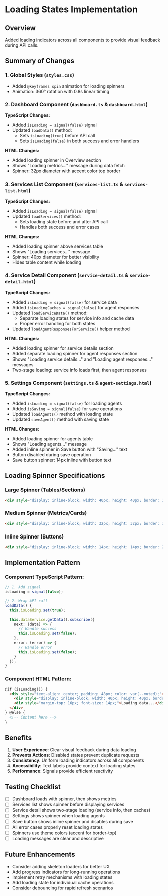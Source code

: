 # Loading States Implementation

## Overview
Added loading indicators across all components to provide visual feedback during API calls.

## Summary of Changes

### 1. Global Styles (`styles.css`)
- Added `@keyframes spin` animation for loading spinners
- Animation: 360° rotation with 0.8s linear timing

### 2. Dashboard Component (`dashboard.ts` & `dashboard.html`)

**TypeScript Changes:**
- Added `isLoading = signal(false)` signal
- Updated `loadData()` method:
  - Sets `isLoading(true)` before API call
  - Sets `isLoading(false)` in both success and error handlers

**HTML Changes:**
- Added loading spinner in Overview section
- Shows "Loading metrics..." message during data fetch
- Spinner: 32px diameter with accent color top border

### 3. Services List Component (`services-list.ts` & `services-list.html`)

**TypeScript Changes:**
- Added `isLoading = signal(false)` signal
- Updated `loadServices()` method:
  - Sets loading state before and after API call
  - Handles both success and error cases

**HTML Changes:**
- Added loading spinner above services table
- Shows "Loading services..." message
- Spinner: 40px diameter for better visibility
- Hides table content while loading

### 4. Service Detail Component (`service-detail.ts` & `service-detail.html`)

**TypeScript Changes:**
- Added `isLoading = signal(false)` for service data
- Added `isLoadingCaches = signal(false)` for agent responses
- Updated `loadServiceData()` method:
  - Separate loading states for service info and cache data
  - Proper error handling for both states
- Updated `loadAgentResponsesForService()` helper method

**HTML Changes:**
- Added loading spinner for service details section
- Added separate loading spinner for agent responses section
- Shows "Loading service details..." and "Loading agent responses..." messages
- Two-stage loading: service info loads first, then agent responses

### 5. Settings Component (`settings.ts` & `agent-settings.html`)

**TypeScript Changes:**
- Added `isLoading = signal(false)` for loading agents
- Added `isSaving = signal(false)` for save operations
- Updated `loadAgents()` method with loading state
- Updated `saveAgent()` method with saving state

**HTML Changes:**
- Added loading spinner for agents table
- Shows "Loading agents..." message
- Added inline spinner in Save button with "Saving..." text
- Button disabled during save operation
- Save button spinner: 14px inline with button text

## Loading Spinner Specifications

### Large Spinner (Tables/Sections)
```html
<div style="display: inline-block; width: 40px; height: 40px; border: 3px solid var(--glass-border); border-top-color: var(--accent); border-radius: 50%; animation: spin 0.8s linear infinite;"></div>
```

### Medium Spinner (Metrics/Cards)
```html
<div style="display: inline-block; width: 32px; height: 32px; border: 3px solid var(--glass-border); border-top-color: var(--accent); border-radius: 50%; animation: spin 0.8s linear infinite;"></div>
```

### Inline Spinner (Buttons)
```html
<div style="display: inline-block; width: 14px; height: 14px; border: 2px solid currentColor; border-top-color: transparent; border-radius: 50%; animation: spin 0.6s linear infinite;"></div>
```

## Implementation Pattern

### Component TypeScript Pattern:
```typescript
// 1. Add signal
isLoading = signal(false);

// 2. Wrap API call
loadData() {
  this.isLoading.set(true);
  
  this.dataService.getData().subscribe({
    next: (data) => {
      // Handle success
      this.isLoading.set(false);
    },
    error: (error) => {
      // Handle error
      this.isLoading.set(false);
    }
  });
}
```

### Component HTML Pattern:
```html
@if (isLoading()) {
  <div style="text-align: center; padding: 48px; color: var(--muted);">
    <div style="display: inline-block; width: 40px; height: 40px; border: 3px solid var(--glass-border); border-top-color: var(--accent); border-radius: 50%; animation: spin 0.8s linear infinite;"></div>
    <div style="margin-top: 16px; font-size: 14px;">Loading data...</div>
  </div>
} @else {
  <!-- Content here -->
}
```

## Benefits

1. **User Experience**: Clear visual feedback during data loading
2. **Prevents Actions**: Disabled states prevent duplicate requests
3. **Consistency**: Uniform loading indicators across all components
4. **Accessibility**: Text labels provide context for loading states
5. **Performance**: Signals provide efficient reactivity

## Testing Checklist

- [ ] Dashboard loads with spinner, then shows metrics
- [ ] Services list shows spinner before displaying services
- [ ] Service detail shows two-stage loading (service info, then caches)
- [ ] Settings shows spinner when loading agents
- [ ] Save button shows inline spinner and disables during save
- [ ] All error cases properly reset loading states
- [ ] Spinners use theme colors (accent for border-top)
- [ ] Loading messages are clear and descriptive

## Future Enhancements

- Consider adding skeleton loaders for better UX
- Add progress indicators for long-running operations
- Implement retry mechanisms with loading states
- Add loading state for individual cache operations
- Consider debouncing for rapid refresh scenarios
